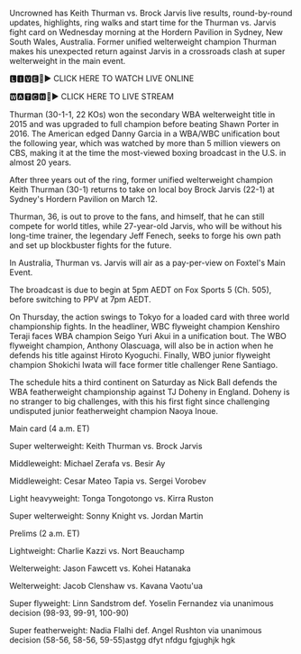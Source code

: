Uncrowned has Keith Thurman vs. Brock Jarvis live results, round-by-round updates, highlights, ring walks and start time for the Thurman vs. Jarvis fight card on Wednesday morning at the Hordern Pavilion in Sydney, New South Wales, Australia. Former unified welterweight champion Thurman makes his unexpected return against Jarvis in a crossroads clash at super welterweight in the main event.

🅻🅸🆅🅴🔴▶️ CLICK HERE TO WATCH LIVE ONLINE

🆆🅰🆃🅲🅷🔴▶️ CLICK HERE TO LIVE STREAM

Thurman (30-1-1, 22 KOs) won the secondary WBA welterweight title in 2015 and was upgraded to full champion before beating Shawn Porter in 2016. The American edged Danny Garcia in a WBA/WBC unification bout the following year, which was watched by more than 5 million viewers on CBS, making it at the time the most-viewed boxing broadcast in the U.S. in almost 20 years.

After three years out of the ring, former unified welterweight champion Keith Thurman (30-1) returns to take on local boy Brock Jarvis (22-1) at Sydney's Hordern Pavilion on March 12.

Thurman, 36, is out to prove to the fans, and himself, that he can still compete for world titles, while 27-year-old Jarvis, who will be without his long-time trainer, the legendary Jeff Fenech, seeks to forge his own path and set up blockbuster fights for the future.

In Australia, Thurman vs. Jarvis will air as a pay-per-view on Foxtel's Main Event.

The broadcast is due to begin at 5pm AEDT on Fox Sports 5 (Ch. 505), before switching to PPV at 7pm AEDT.

On Thursday, the action swings to Tokyo for a loaded card with three world championship fights. In the headliner, WBC flyweight champion Kenshiro Teraji faces WBA champion Seigo Yuri Akui in a unification bout. The WBO flyweight champion, Anthony Olascuaga, will also be in action when he defends his title against Hiroto Kyoguchi. Finally, WBO junior flyweight champion Shokichi Iwata will face former title challenger Rene Santiago.

The schedule hits a third continent on Saturday as Nick Ball defends the WBA featherweight championship against TJ Doheny in England. Doheny is no stranger to big challenges, with this his first fight since challenging undisputed junior featherweight champion Naoya Inoue.

Main card (4 a.m. ET)

Super welterweight: Keith Thurman vs. Brock Jarvis

Middleweight: Michael Zerafa vs. Besir Ay

Middleweight: Cesar Mateo Tapia vs. Sergei Vorobev

Light heavyweight: Tonga Tongotongo vs. Kirra Ruston

Super welterweight: Sonny Knight vs. Jordan Martin

Prelims (2 a.m. ET)

Lightweight: Charlie Kazzi vs. Nort Beauchamp

Welterweight: Jason Fawcett vs. Kohei Hatanaka

Welterweight: Jacob Clenshaw vs. Kavana Vaotu'ua

Super flyweight: Linn Sandstrom def. Yoselin Fernandez via unanimous decision (98-93, 99-91, 100-90)

Super featherweight: Nadia Flalhi def. Angel Rushton via unanimous decision (58-56, 58-56, 59-55)astgg dfyt nfdgu fgjughjk hgk

